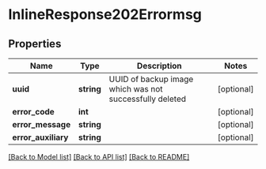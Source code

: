 # InlineResponse202Errormsg

## Properties
Name | Type | Description | Notes
------------ | ------------- | ------------- | -------------
**uuid** | **string** | UUID of backup image which was not successfully deleted | [optional] 
**error_code** | **int** |  | [optional] 
**error_message** | **string** |  | [optional] 
**error_auxiliary** | **string** |  | [optional] 

[[Back to Model list]](../README.md#documentation-for-models) [[Back to API list]](../README.md#documentation-for-api-endpoints) [[Back to README]](../README.md)



